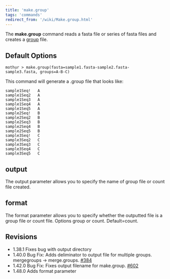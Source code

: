 ```yaml
---
title: 'make.group'
tags: 'commands'
redirect_from: '/wiki/Make.group.html'
---
```

The **make.group** command reads a fasta file or series of fasta files and
creates a [ group](/wiki/group_file) file.

## Default Options

    mothur > make.group(fasta=sample1.fasta-sample2.fasta-sample3.fasta, groups=A-B-C)

This command will generate a .group file that looks like:

    sample1Seq!   A
    sample1Seq2   A
    sample1Seq3   A
    sample1Seq4   A
    sample1Seq5   A
    sample2Seq!   B
    sample2Seq2   B
    sample2Seq3   B
    sample2Seq4   B
    sample2Seq5   B
    sample3Seq!   C
    sample3Seq2   C
    sample3Seq3   C
    sample3Seq4   C
    sample3Seq5   C
    
## output
The output parameter allows you to specify the name of group file or count file created. 

## format
The format parameter allows you to specify whether the outputted file is a group file or count file. Options group or count. Default=count.


## Revisions

-   1.38.1 Fixes bug with output directory
-   1.40.0 Bug Fix: Adds deliminator to output file for multiple groups.
    mergegroups -\> merge.groups.
    [\#384](https://github.com/mothur/mothur/issues/384)
-   1.42.0 Bug Fix: Fixes output filename for make.group.
    [\#602](https://github.com/mothur/mothur/issues/602)
-   1.48.0 Adds format parameter

